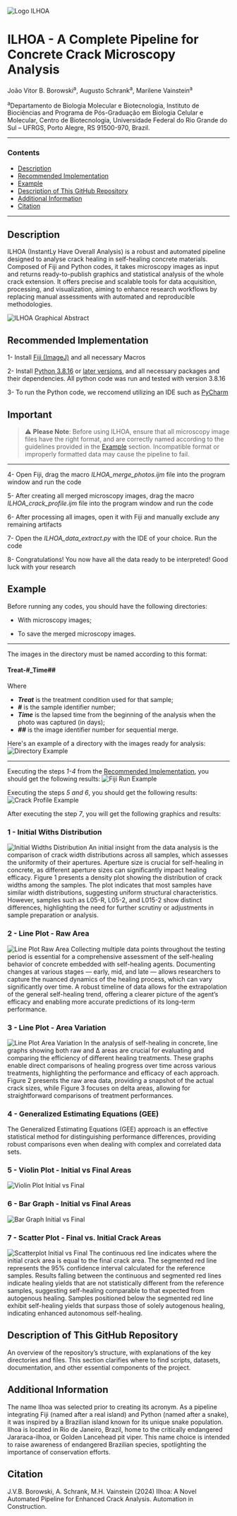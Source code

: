 ![Logo ILHOA](logo_ILHOA.png)

# **ILHOA - A Complete Pipeline for Concrete Crack Microscopy Analysis**

João Vitor B. Borowski<sup>a</sup>, Augusto Schrank<sup>a</sup>, Marilene Vainstein<sup>a</sup>  

<sup>a</sup>Departamento de Biologia Molecular e Biotecnologia, Instituto de Biociências and Programa de Pós-Graduação em Biologia Celular e Molecular, Centro de Biotecnologia, Universidade Federal do Rio Grande do Sul – UFRGS, Porto Alegre, RS 91500-970, Brazil.

---

### **Contents**
- [Description](#description)
- [Recommended Implementation](#recommended-implementation)
- [Example](#example)
- [Description of This GitHub Repository](#description-of-this-github-repository)
- [Additional Information](#additional-information)
- [Citation](#citation)

---

## **Description** 
ILHOA (InstantLy Have Overall Analysis) is a robust and automated pipeline designed to analyse crack healing in self-healing concrete materials. Composed of Fiji and Python codes, it takes microscopy images as input and returns ready-to-publish graphics and statistical analysis of the whole crack extension. It offers precise and scalable tools for data acquisition, processing, and visualization, aiming to enhance research workflows by replacing manual assessments with automated and reproducible methodologies. 

![ILHOA Graphical Abstract](Graphical_Abstract.jpg)

## **Recommended Implementation**
1- Install [Fiji (ImageJ)](https://imagej.net/software/fiji/downloads) and all necessary Macros 

2- Install [Python 3.8.16](https://www.python.org/downloads/release/python-3816/) or [later versions](https://www.python.org/downloads/), and all necessary packages and their dependencies. All python code was run and tested with version 3.8.16

3- To run the Python code, we reccomend utilizing an IDE such as [PyCharm](https://www.jetbrains.com/pycharm/download/?section=windows)

## **Important**
> ⚠️ **Please Note**: Before using ILHOA, ensure that all microscopy image files have the right format, and are correctly named according to the guidelines provided in the [Example](#example) section. Incompatible format or improperly formatted data may cause the pipeline to fail. 
---
4- Open Fiji, drag the macro <i>ILHOA_merge_photos.ijm</i> file into the program window and run the code

5- After creating all merged microscopy images, drag the macro <i>ILHOA_crack_profile.ijm</i> file into the program window and run the code

6- After processing all images, open it with Fiji and manually exclude any remaining artifacts

7- Open the <i>ILHOA_data_extract.py</i> with the IDE of your choice. Run the code

8- Congratulations! You now have all the data ready to be interpreted! Good luck with your research 

## **Example**
Before running any codes, you should have the following directories:
- With microscopy images;
 
- To save the merged microscopy images.
---
The images in the directory must be named according to this format:
#### **Treat-#_Time##**
Where 
- **<i>Treat</i>** is the treatment condition used for that sample;
- **<i>#</i>** is the sample identifier number;
- **<i>Time</i>** is the lapsed time from the beginning of the analysis when the photo was captured (in days);
- **<i>##</i>** is the image identifier number for sequential merge.

Here's an example of a directory with the images ready for analysis:
![Directory Example](directory_example.png)

---
Executing the steps _1-4_ from the [Recommended Implementation](#recommended-implementation), you should get the following results:
![Fiji Run Example](fijirun_example.png)

Executing the steps _5 and 6_, you should get the following results:
![Crack Profile Example](crackprofile_example.png)

After executing the step _7_, you will get the following graphics and results:
### **1 - Initial Withs Distribution**
![Initial Widths Distribution](Initial_Widths_Distribution.jpeg)
An initial insight from the data analysis is the comparison of crack width distributions across all samples, which assesses the uniformity of their apertures. Aperture size is crucial for self-healing in concrete, as different aperture sizes can significantly impact healing efficacy. Figure 1 presents a density plot showing the distribution of crack widths among the samples. The plot indicates that most samples have similar width distributions, suggesting uniform structural characteristics. However, samples such as L05-R, L05-2, and L015-2 show distinct differences, highlighting the need for further scrutiny or adjustments in sample preparation or analysis.

### **2 - Line Plot - Raw Area**
![Line Plot Raw Area](Line_Plot_Raw_Area.jpeg)
Collecting multiple data points throughout the testing period is essential for a comprehensive assessment of the self-healing behavior of concrete embedded with self-healing agents. Documenting changes at various stages — early, mid, and late — allows researchers to capture the nuanced dynamics of the healing process, which can vary significantly over time. A robust timeline of data allows for the extrapolation of the general self-healing trend, offering a clearer picture of the agent’s efficacy and enabling more accurate predictions of its long-term performance. 

### **3 - Line Plot - Area Variation**
![Line Plot Area Variation](Line_Plot_Area_Variation.jpeg)
In the analysis of self-healing in concrete, line graphs showing both raw and Δ areas are crucial for evaluating and comparing the efficiency of different healing treatments. These graphs enable direct comparisons of healing progress over time across various treatments, highlighting the performance and efficacy of each approach. Figure 2 presents the raw area data, providing a snapshot of the actual crack sizes, while Figure 3 focuses on delta areas, allowing for straightforward comparisons of treatment performances. 

### **4 - Generalized Estimating Equations (GEE)**
The Generalized Estimating Equations (GEE) approach is an effective statistical method for distinguishing performance differences, providing robust comparisons even when dealing with complex and correlated data sets.

### **5 - Violin Plot - Initial vs Final Areas**
![Violin Plot Initial vs Final](Violin_Plot_Initial_vs_Final.jpeg)



### **6 - Bar Graph - Initial vs Final Areas**
![Bar Graph Initial vs Final](Bar_Graph_Initial_vs_Final.jpeg)

### **7 - Scatter Plot - Final vs. Initial Crack Areas**
![Scatterplot Initial vs Final](Scatterplot_Initial_vs_Final.jpg)
The continuous red line indicates where the initial crack area is equal to the final crack area. The segmented red line represents the 95% confidence interval calculated for the reference samples. Results falling between the continuous and segmented red lines indicate healing yields that are not statistically different from the reference samples, suggesting self-healing comparable to that expected from autogenous healing. Samples positioned below the segmented red line exhibit self-healing yields that surpass those of solely autogenous healing, indicating enhanced autonomous self-healing.

## **Description of This GitHub Repository**
An overview of the repository’s structure, with explanations of the key directories and files. This section clarifies where to find scripts, datasets, documentation, and other essential components of the project.

## **Additional Information**
The name Ilhoa was selected prior to creating its acronym. As a pipeline integrating Fiji (named after a real island) and Python (named after a snake), it was inspired by a Brazilian island known for its unique snake population. Ilhoa is located in Rio de Janeiro, Brazil, home to the critically endangered Jararaca-ilhoa, or Golden Lancehead pit viper. This name choice is intended to raise awareness of endangered Brazilian species, spotlighting the importance of conservation efforts.

## **Citation**
J.V.B. Borowski, A. Schrank, M.H. Vainstein (2024) Ilhoa: A Novel Automated Pipeline for Enhanced Crack Analysis. Automation in Construction.
